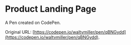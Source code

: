 # Product Landing Page

A Pen created on CodePen.

Original URL: [https://codepen.io/waltvmiller/pen/qBNGydd](https://codepen.io/waltvmiller/pen/qBNGydd).

